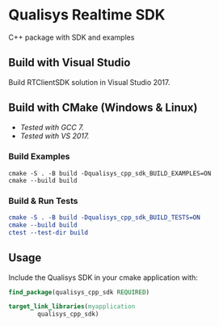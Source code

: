 # Qualisys Realtime SDK

C++ package with SDK and examples

## Build with Visual Studio

Build RTClientSDK solution in Visual Studio 2017.

## Build with CMake (Windows & Linux)

* _Tested with GCC 7._
* _Tested with VS 2017._

### Build Examples
```
cmake -S . -B build -Dqualisys_cpp_sdk_BUILD_EXAMPLES=ON
cmake --build build
```

### Build & Run Tests 
```cmake
cmake -S . -B build -Dqualisys_cpp_sdk_BUILD_TESTS=ON
cmake --build build
ctest --test-dir build
```

## Usage

Include the Qualisys SDK in your cmake application with:

```cmake
find_package(qualisys_cpp_sdk REQUIRED)

target_link_libraries(myapplication
        qualisys_cpp_sdk)
```
